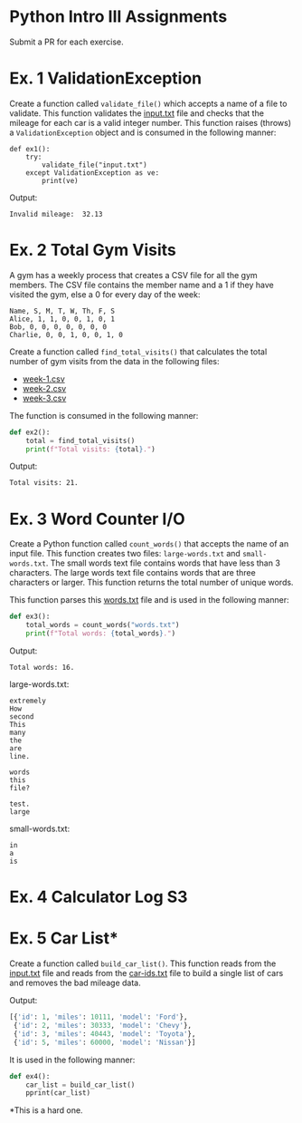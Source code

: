 # Python Intro III Assignments
Submit a PR for each exercise.

# Ex. 1 ValidationException
Create a function called `validate_file()` which accepts a name of a file to validate.  This function validates the
[input.txt](./input.txt) file and checks that the mileage for each car is a valid integer number.  This function
raises (throws) a `ValidationException` object and is consumed in the following manner:

```
def ex1():
    try:
        validate_file("input.txt")
    except ValidationException as ve:
        print(ve)
```

Output:
```
Invalid mileage:  32.13
```



# Ex. 2 Total Gym Visits
A gym has a weekly process that creates a CSV file for all the gym members.  The CSV file contains the member name and a
1 if they have visited the gym, else a 0 for every day of the week:

```
Name, S, M, T, W, Th, F, S
Alice, 1, 1, 0, 0, 1, 0, 1
Bob, 0, 0, 0, 0, 0, 0, 0
Charlie, 0, 0, 1, 0, 0, 1, 0
```

Create a function called `find_total_visits()` that calculates the total number of gym visits from the data in the following files:
- [week-1.csv](week-1.csv)
- [week-2.csv](week-2.csv)
- [week-3.csv](week-3.csv)

The function is consumed in the following manner:

```python
def ex2():
    total = find_total_visits()
    print(f"Total visits: {total}.")
```

Output:
```
Total visits: 21.
```

# Ex. 3 Word Counter I/O
Create a Python function called `count_words()` that accepts the name of an input file.  This function creates two files:
`large-words.txt` and `small-words.txt`.  The small words text file contains words that have less than 3 characters.  The 
large words text file contains words that are three characters or larger.  This function returns the total number of 
unique words. 

This function parses this [words.txt](./words.txt) file and is used in the following manner:

```python
def ex3():
    total_words = count_words("words.txt")
    print(f"Total words: {total_words}.")
```

Output:
```
Total words: 16.
```

large-words.txt:
```
extremely
How
second
This
many
the
are
line.

words
this
file?

test.
large
```

small-words.txt:
```
in
a
is
```

# Ex. 4 Calculator Log S3




# Ex. 5 Car List*
Create a function called `build_car_list()`.  This function reads from the [input.txt](./input.txt) file and reads from the
[car-ids.txt](./car-ids.txt) file to build a single list of cars and removes the bad mileage data.

Output:
```python
[{'id': 1, 'miles': 10111, 'model': 'Ford'},
 {'id': 2, 'miles': 30333, 'model': 'Chevy'},
 {'id': 3, 'miles': 40443, 'model': 'Toyota'},
 {'id': 5, 'miles': 60000, 'model': 'Nissan'}]
```

It is used in the following manner:

```python
def ex4():
    car_list = build_car_list()
    pprint(car_list)
```

*This is a hard one.








